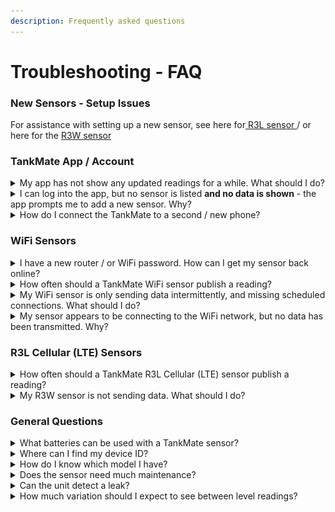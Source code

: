 ```yaml
---
description: Frequently asked questions
---
```


# Troubleshooting - FAQ

### New Sensors - Setup Issues

For assistance with setting up a new sensor, see here for[ R3L sensor ](tankmate-user-guide/tankmate-r3-lte-cellular-sensors/set-up-a-new-r3l-lte-cellular-sensor.md)/ or here for the [R3W sensor](tankmate-user-guide/tankmate-wifi-sensors/tankmate-r3-wifi-sensors/set-up-a-new-r3w-wifi-sensor/)

### TankMate App / Account

<details>

<summary>My app has not show any updated readings for a while. What should I do?</summary>

On the main dashboard screen of the app - swipe down to refresh the data. If the **last reading date/time** was more than 24 hours ago, you may  or the network connection. Common causes include:

* An issue with the **WiFi network** (router turned off, new network name / password), or a service issue with the cellular network (R3L sensors)&#x20;
* Low battery on the sensor
* WiFi credentials cleared / lost
* For WiFi sensors - [check the status of a sensor unit](wi-fi-connectivity/check-status-v2-and-r3w-wifi-sensors.md)
* For R3L cellular (LTE) sensors - [see here](tankmate-user-guide/tankmate-r3-lte-cellular-sensors/hardware-status-r3l-cellular-lte-sensor.md)

</details>

<details>

<summary>I can log into the app, but no sensor is listed <strong>and no data is shown</strong> - the app prompts me to add a new sensor. Why?</summary>

This usually indicates that:

* You may have **created a second account** - in the app, go to **Settings > Account** and check which email you have signed in with.  If in doubt, log out, and try log in with a different email address!
* Or - the sensor has actually been **deleted from your account** at some point - accessed via the Settings > Sensor / Tank Settings screen. You can add the sensor to your account again from the "Add New Sensor" screen.

</details>

<details>

<summary>How do I connect the TankMate to a second / new phone?</summary>

The TankMate unit **maintains a connection with your router / WiFi network** to be able to upload data to our servers - there is **no direct link to any mobile phone**.

Any phone or web browser can log in and see the same tank data, provided you are using the **same TankMate login details (email + password)**. You do not need to create a second account to monitor the sensor on a second phone.

* NOTE: using SIGN IN WITH APPLE will not support multiple phone logins

</details>

### WiFi Sensors

<details>

<summary>I have a new router / or WiFi password. How can I get my sensor back online?</summary>

See links below for reconnecting a TankMate product to a network:

* [R3 Sensor](wi-fi-connectivity/reconnect-r3-wi-fi-level-sensor.md)
* [v2 Sensor](wi-fi-connectivity/reconnect-v2-wi-fi-level-sensor.md)
* [v1 Sensor](wi-fi-connectivity/reconnect-v1-level-sensor.md)

</details>

<details>

<summary>How often should a TankMate WiFi sensor publish a reading?</summary>

By default, the R3W sensor will send an updated level reading **every 12 hours** (2 per day). This can be **adjusted** in the mobile app under **Settings > Sensor / Tank Settings > Update Frequency**. Having more readings per day will increase the accuracy of your daily usage calculations, but will reduce battery life.

For the **R3W WiFi** sensor, a reading can be published to the server every 15 minutes (96 readings per day).

**If an alert is set**, the sensor will wake up to take a reading according to the reading interval set in the app (1 hour for WiFi sensors). If the alert threshold is broken, the sensor will connect and send data.

</details>

<details>

<summary>My WiFi sensor is only sending data intermittently, and missing scheduled connections. What should I do?</summary>

On the main dashboard screen of the app - check the **received signal strength** (RSSI) of your TankMate unit (last known connection only). Common causes include:

* **Weak** **WiFi signal strength**
* **Obstructions** between the router and the tank (e.g. overgrown foilage)
* [See here for troubleshooting suggestions](wi-fi-connectivity/intermittent-data-issue-wifi.md)

</details>

<details>

<summary>My sensor appears to be connecting to the WiFi network, but no data has been transmitted. Why?</summary>

* Check that the unit is running an **up-to-date firmware version**. [See here for details](wi-fi-connectivity/firmware-update-august-2023.md)
* If your firmware is up-to-date, try **performing a hard reset** on your router can resolve issues with data throughput
* Check the WiFi signal strength at the tank. [See here for details](wi-fi-connectivity/intermittent-data-issue-wifi.md)

</details>

### R3L Cellular (LTE) Sensors&#x20;

<details>

<summary>How often should a TankMate R3L Cellular (LTE) sensor publish a reading?</summary>

By default, the R3L sensor will send an updated level reading **every 6 hours** (4 per day). This can be **adjusted** in the mobile app under **Settings > Sensor / Tank Settings > Update Frequency**. Having more readings per day will increase the accuracy of your daily usage calculations, but will reduce battery life.

For an **R3L** **Cellular / LTE** sensor, the maximum number of connections per day is **4**. However, the sensor can be set to take a **reading every 15, 30 or 60 minutes** to check if an alert threshold has been broken. This allows users to gather more data, and receive timely alerts - without wasting power on frequent cellular connections.

**If an alert is set**, the sensor will wake up to take a reading according to the reading interval set in the app (15 / 30 / 60 mins for LTE). If the alert threshold is broken, the sensor will connect and send data.

</details>

<details>

<summary>My R3W sensor is not sending data. What should I do?</summary>



</details>

### General Questions

<details>

<summary>What batteries can be used with a TankMate sensor?</summary>

* 3 x AA Energizer Ultimate Lithium - **recommended\***&#x20;
* 3 x AA alkaline

**\*** **Battery life estimates in the app** are based on this type. If alkaline are used, the estimated battery life remaining will be less accurate, and the battery icon will appear half full.

</details>

<details>

<summary>Where can I find my device ID?</summary>

For new **R3W** and **R3L** sensors, the sensor will have a **QR code** attached to the base of the unit. Here you can find the device ID.&#x20;

Note: v2 sensors do not have a QR code. \
For existing sensors, you can also see the device ID in the TankMate app:

* The device ID can be found on the **home screen** of the app once logged in. To see the sensor details, click on the 'down arrow' icon to **expand the white box** on the home screen.&#x20;
* Alternatively, the device ID be found under **Settings > Sensor / Tank Settings**

<img src=".gitbook/assets/20220323_101554.jpg" alt="" data-size="original">

</details>

<details>

<summary>How do I know which model I have?</summary>

Between 2019 and 2022, only v2 WiFi models were sold. The **v2 models use a submersible pressure sensor** with a cable. R3 models do not have an external cable - they use an internal radar sensor.

**TIP**: if you are not sure, you can check the **device ID**:

* v2 Sensors start with "**esp-**"
* R3W sensors start with "**R3W**"
* R3L sensors start with "**R3L**"

<img src=".gitbook/assets/v2_sensor.png" alt="" data-size="original">

v2 WiFi Sensor shown - with 4m cable and submersible pressure sensor.

</details>

<details>

<summary>Does the sensor need much maintenance?</summary>

Very little, other than battery replacements.&#x20;

For **v1 / v2 sensors**, It is recommended to **clean the sensor probe annually**, by rinsing out any silt that has built up from the tank floor. The end cap be be unscrewed to make this easier. (Touching the **sensor diaphragm** inside the end cap should be **avoided**.)

</details>

<details>

<summary>Can the unit detect a leak?</summary>

**Yes**. **If the "Abnormal Usage Alert" has been enabled in the app** (Alerts tab) - the sensor will wake and take a reading **every hour**. If the level has dropped below the threshold set (under Alerts in the app), an abnormal usage alert will be sent as a **pop-up notification**.

Slow leaks are harder to detect. The best way to do this is to set the unit to update hourly (or every 15 minutes), and then compare the level readings after a sustained period of inactivity, e.g. 12 midnight through to 6am (or longer if possible).

</details>

<details>

<summary>How much variation should I expect to see between level readings?</summary>

Slight **variations** between level readings of **1-2mm** can be expected. While the sensor readings are extremely stable, a small variation in reading height can have a big effect on the volume calculations - in litres.

\
E.g. a **1mm** change in reading height on a 25,000L tank represents approximately **10L**. Which is only 0.04% of the tank volume! Therefore a **40L volume variation** with a 2 x 25,000L tank setup between readings would not be uncommon.

</details>
